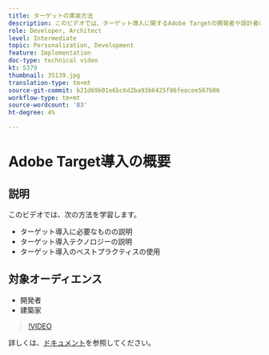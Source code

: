 ```yaml
---
title: ターゲットの実装方法
description: このビデオでは、ターゲット導入に関するAdobe Targetの開発者や設計者の紹介を行います。 このビデオを見て、様々なターゲット導入テクノロジーを学び、ターゲット導入のベストプラクティスを採用してください。
role: Developer, Architect
level: Intermediate
topic: Personalization, Development
feature: Implementation
doc-type: technical video
kt: 5379
thumbnail: 35139.jpg
translation-type: tm+mt
source-git-commit: b21d69b01e6bc6d2ba93b6425f86feacee567b06
workflow-type: tm+mt
source-wordcount: '83'
ht-degree: 4%

---
```



# Adobe Target導入の概要

## 説明

このビデオでは、次の方法を学習します。

* ターゲット導入に必要なものの説明
* ターゲット導入テクノロジーの説明
* ターゲット導入のベストプラクティスの使用

## 対象オーディエンス

* 開発者
* 建築家

>[!VIDEO](https://video.tv.adobe.com/v/35139/?quality=12)

詳しくは、[ドキュメント](https://docs.adobe.com/content/help/en/target/using/implement-target/implementing-target.html)を参照してください。
